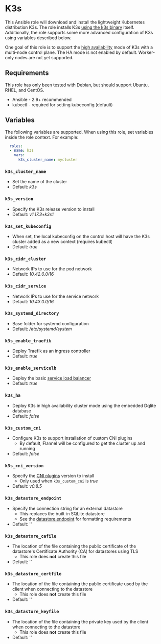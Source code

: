 # K3s

This Ansible role will download and install the lightweight Kubernetes
distribution K3s. The role installs K3s [using the k3s binary](https://rancher.com/docs/k3s/latest/en/installation/install-options/#installing-k3s-from-the-binary)
itself. Additionally, the role supports some more advanced configuration of K3s
using variables described below.

One goal of this role is to support the [high availability](https://rancher.com/docs/k3s/latest/en/installation/ha-embedded/)
mode of K3s with a multi-node control plane. The HA mode is not enabled by
default. Worker-only nodes are not yet supported.

## Requirements

This role has only been tested with Debian, but should support Ubuntu, RHEL,
and CentOS.

* Ansible - 2.9+ recommended
* kubectl - required for setting kubeconfig (default)

## Variables

The following variables are supported. When using this role, set variables
inside the role context. For example:

```yaml
  roles:
  - name: k3s
    vars:
      k3s_cluster_name: mycluster
```

### `k3s_cluster_name`

- Set the name of the cluster
- Default: *k3s*

### `k3s_version`

- Specify the K3s release version to install
- Default: *v1.17.3+k3s1*

### `k3s_set_kubeconfig`

- When set, the local kubeconfig on the control host will have the K3s cluster
added as a new context (requires kubectl)
- Default: *true*

### `k3s_cidr_cluster`

- Network IPs to use for the pod network
- Default: *10.42.0.0/16*

### `k3s_cidr_service`

- Network IPs to use for the service network
- Default: *10.43.0.0/16*

### `k3s_systemd_directory`

- Base folder for systemd configuration
- Default: */etc/systemd/system*

### `k3s_enable_traefik`

- Deploy Traefik as an ingress controller
- Default: *true*

### `k3s_enable_servicelb`

- Deploy the basic [service load balancer](https://rancher.com/docs/k3s/latest/en/networking/#service-load-balancer)
- Default: *true*

### `k3s_ha`

- Deploy K3s in high availability cluster mode using the embedded Dqlite database
- Default: *false*

### `k3s_custom_cni`

- Configure K3s to support installation of custom CNI plugins
  - By default, Flannel will be configured to get the cluster up and running
- Default: *false*

### `k3s_cni_version`

- Specify the [CNI plugins](https://github.com/containernetworking/plugins/releases) version to install
  - Only used when `k3s_custom_cni` is *true*
- Default: *v0.8.5*

### `k3s_datastore_endpoint`

- Specify the connection string for an external datastore
  - This replaces the built-in SQLite datastore
  - See the [datastore endpoint](https://rancher.com/docs/k3s/latest/en/installation/datastore/#datastore-endpoint-format-and-functionality) for formatting requirements
- Default: ''

### `k3s_datastore_cafile`

- The location of the file containing the public certificate of the datastore's Certificate Authority (CA) for datastores using TLS
  - This role does **not** create this file
- Default: ''

### `k3s_datastore_certfile`

- The location of the file containing the public certificate used by the client when connecting to the datastore
  - This role does **not** create this file
- Default: ''

### `k3s_datastore_keyfile`

- The location of the file containing the private key used by the client when connecting to the datastore
  - This role does **not** create this file
- Default: ''
